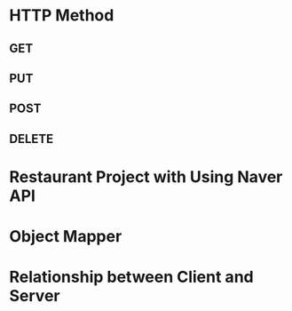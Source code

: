 # HTTP Method

## GET

## PUT

## POST

## DELETE

# Restaurant Project with Using Naver API

# Object Mapper

# Relationship between Client and Server
